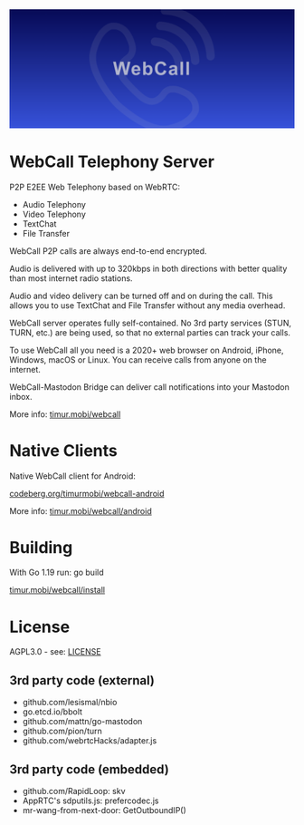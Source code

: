 <div align="center">
  <a href="https://timur.mobi/webcall"><img src="webroot/webcall-logo.png" alt="WebCall"></a>
</div>

# WebCall Telephony Server

P2P E2EE Web Telephony based on WebRTC:

- Audio Telephony
- Video Telephony
- TextChat
- File Transfer

WebCall P2P calls are always end-to-end encrypted.

Audio is delivered with up to 320kbps in both directions
with better quality than most internet radio stations.

Audio and video delivery can be turned off and on during the call.
This allows you to use TextChat and File Transfer without any media overhead.

WebCall server operates fully self-contained.
No 3rd party services (STUN, TURN, etc.) are being used, so that 
no external parties can track your calls.

To use WebCall all you need is a 2020+ web browser on Android, iPhone, Windows, macOS or Linux.
You can receive calls from anyone on the internet.

WebCall-Mastodon Bridge can deliver call notifications into your Mastodon inbox.

More info: [timur.mobi/webcall](https://timur.mobi/webcall)

# Native Clients

Native WebCall client for Android:

[codeberg.org/timurmobi/webcall-android](https://codeberg.org/timurmobi/webcall-android)

More info: [timur.mobi/webcall/android](https://timur.mobi/webcall/android)

# Building

With Go 1.19 run: go build

[timur.mobi/webcall/install](https://timur.mobi/webcall/install)

# License

AGPL3.0 - see: [LICENSE](LICENSE)

## 3rd party code (external)

- github.com/lesismal/nbio
- go.etcd.io/bbolt
- github.com/mattn/go-mastodon
- github.com/pion/turn
- github.com/webrtcHacks/adapter.js

## 3rd party code (embedded)

- github.com/RapidLoop: skv
- AppRTC's sdputils.js: prefercodec.js
- mr-wang-from-next-door: GetOutboundIP()

